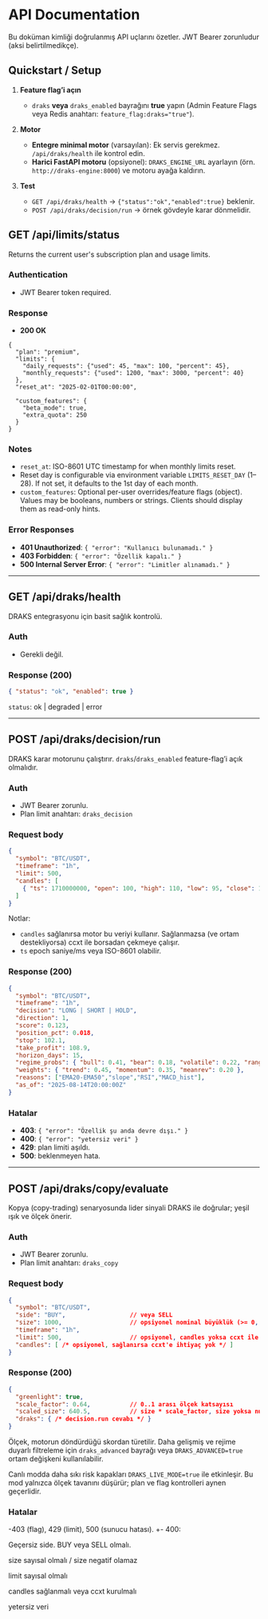 # API Documentation

Bu doküman kimliği doğrulanmış API uçlarını özetler. JWT Bearer zorunludur (aksi belirtilmedikçe).

## Quickstart / Setup

1) **Feature flag’i açın**  
   - `draks` **veya** `draks_enabled` bayrağını **true** yapın (Admin Feature Flags veya Redis anahtarı: `feature_flag:draks="true"`).

2) **Motor**  
   - **Entegre minimal motor** (varsayılan): Ek servis gerekmez. `/api/draks/health` ile kontrol edin.
   - **Harici FastAPI motoru** (opsiyonel): `DRAKS_ENGINE_URL` ayarlayın (örn. `http://draks-engine:8000`) ve motoru ayağa kaldırın.

3) **Test**  
   - `GET /api/draks/health` → `{"status":"ok","enabled":true}` beklenir.
   - `POST /api/draks/decision/run` → örnek gövdeyle karar dönmelidir.

## GET /api/limits/status

Returns the current user's subscription plan and usage limits.

### Authentication
- JWT Bearer token required.

### Response
- **200 OK**
```
{
  "plan": "premium",
  "limits": {
    "daily_requests": {"used": 45, "max": 100, "percent": 45},
    "monthly_requests": {"used": 1200, "max": 3000, "percent": 40}
  },
  "reset_at": "2025-02-01T00:00:00",

  "custom_features": {
    "beta_mode": true,
    "extra_quota": 250
  }
}
```
### Notes
- `reset_at`: ISO-8601 UTC timestamp for when monthly limits reset.
- Reset day is configurable via environment variable `LIMITS_RESET_DAY` (1–28).
  If not set, it defaults to the 1st day of each month.
- `custom_features`: Optional per-user overrides/feature flags (object). Values may be booleans,
  numbers or strings. Clients should display them as read-only hints.

### Error Responses
- **401 Unauthorized**: `{ "error": "Kullanıcı bulunamadı." }`
- **403 Forbidden**: `{ "error": "Özellik kapalı." }`
- **500 Internal Server Error**: `{ "error": "Limitler alınamadı." }`

---

## GET /api/draks/health

DRAKS entegrasyonu için basit sağlık kontrolü.

### Auth
- Gerekli değil.

### Response (200)
```json
{ "status": "ok", "enabled": true }
```
`status`: ok | degraded | error

---

## POST /api/draks/decision/run

DRAKS karar motorunu çalıştırır. `draks`/`draks_enabled` feature-flag’i açık olmalıdır.

### Auth
- JWT Bearer zorunlu.
- Plan limit anahtarı: `draks_decision`

### Request body
```json
{
  "symbol": "BTC/USDT",
  "timeframe": "1h",
  "limit": 500,
  "candles": [
    { "ts": 1710000000, "open": 100, "high": 110, "low": 95, "close": 105, "volume": 1234 }
  ]
}
```
Notlar:
- `candles` sağlanırsa motor bu veriyi kullanır. Sağlanmazsa (ve ortam destekliyorsa) ccxt ile borsadan çekmeye çalışır.
- `ts` epoch saniye/ms veya ISO-8601 olabilir.

### Response (200)
```json
{
  "symbol": "BTC/USDT",
  "timeframe": "1h",
  "decision": "LONG | SHORT | HOLD",
  "direction": 1,
  "score": 0.123,
  "position_pct": 0.018,
  "stop": 102.1,
  "take_profit": 108.9,
  "horizon_days": 15,
  "regime_probs": { "bull": 0.41, "bear": 0.18, "volatile": 0.22, "range": 0.19 },
  "weights": { "trend": 0.45, "momentum": 0.35, "meanrev": 0.20 },
  "reasons": ["EMA20-EMA50","slope","RSI","MACD_hist"],
  "as_of": "2025-08-14T20:00:00Z"
}
```

### Hatalar
- **403**: `{ "error": "Özellik şu anda devre dışı." }`
- **400**: `{ "error": "yetersiz veri" }`
- **429**: plan limiti aşıldı.
- **500**: beklenmeyen hata.

---

## POST /api/draks/copy/evaluate

Kopya (copy-trading) senaryosunda lider sinyali DRAKS ile doğrular; yeşil ışık ve ölçek önerir.

### Auth
- JWT Bearer zorunlu.
- Plan limit anahtarı: `draks_copy`

### Request body
```json
{
  "symbol": "BTC/USDT",
  "side": "BUY",                  // veya SELL
  "size": 1000,                   // opsiyonel nominal büyüklük (>= 0, sayısal)
  "timeframe": "1h",
  "limit": 500,                   // opsiyonel, candles yoksa ccxt ile çekilecek mum sayısı
  "candles": [ /* opsiyonel, sağlanırsa ccxt'e ihtiyaç yok */ ]
}
```

### Response (200)
```json
{
  "greenlight": true,
  "scale_factor": 0.64,           // 0..1 arası ölçek katsayısı
  "scaled_size": 640.5,           // size * scale_factor, size yoksa null
  "draks": { /* decision.run cevabı */ }
}
```

Ölçek, motorun döndürdüğü skordan türetilir. Daha gelişmiş ve rejime duyarlı
filtreleme için `draks_advanced` bayrağı veya `DRAKS_ADVANCED=true`
ortam değişkeni kullanılabilir.

Canlı modda daha sıkı risk kapakları `DRAKS_LIVE_MODE=true` ile etkinleşir.
Bu mod yalnızca ölçek tavanını düşürür; plan ve flag kontrolleri aynen geçerlidir.

### Hatalar
-403 (flag), 429 (limit), 500 (sunucu hatası). +- 400:

Geçersiz side. BUY veya SELL olmalı.


size sayısal olmalı / size negatif olamaz


limit sayısal olmalı


candles sağlanmalı veya ccxt kurulmalı


yetersiz veri
